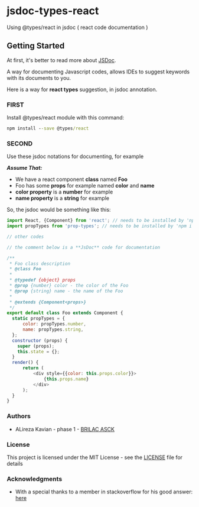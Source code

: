 # jsdoc-types-react
Using @types/react in jsdoc ( react code documentation )

## Getting Started
At first, it's better to read more about [JSDoc](http://usejsdoc.org/).

A way for documenting Javascript codes, allows IDEs to suggest keywords with its documents to you.

Here is a way for **react types** suggestion, in jsdoc annotation.

### FIRST
Install @types/react module with this command:

```cmd
npm install --save @types/react
```

### SECOND
Use these jsdoc notations for documenting, for example

***Assume That:***
 
 - We have a react component **class** named **Foo**
 - Foo has some **props** for example named **color** and **name**
 - **color property** is a **number** for example
 - **name property** is a **string** for example
 
So, the jsdoc would be something like this:
 
```js
import React, {Component} from 'react'; // needs to be installed by 'npm i --save react'
import propTypes from 'prop-types'; // needs to be installed by 'npm i --save prop-types'

// other codes

// the comment below is a **JsDoc** code for documentation

/**
 * Foo class description
 * @class Foo
 *
 * @typedef {object} props
 * @prop {number} color - the color of the Foo
 * @prop {string} name - the name of the Foo
 *
 * @extends {Component<props>}
 */
export default class Foo extends Component {
  static propTypes = {
      color: propTypes.number,
      name: propTypes.string,
  };
  constructor (props) {
    super (props);
    this.state = {};
  }
  render() {
      return (
          <div style={{color: this.props.color}}>
              {this.props.name}
          </div>
      );
  }
}
```



### Authors
- ALireza Kavian - phase 1 - [BRILAC ASCK](https://www.github.com/BRILACASCK)

### License
This project is licensed under the MIT License - see the [LICENSE](https://github.com/alirezakay/RegexToDFA/blob/master/LICENSE) file for details

### Acknowledgments
- With a special thanks to a member in stackoverflow for his good answer: [here](https://stackoverflow.com/a/47578899/7076130)
